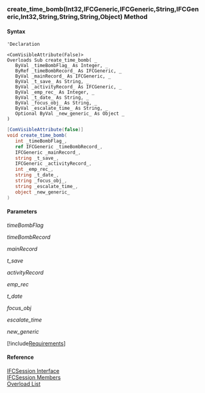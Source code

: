 ﻿### create_time_bomb(Int32,IFCGeneric,IFCGeneric,String,IFCGeneric,Int32,String,String,String,Object) Method

#### Syntax

```vbnet
'Declaration

<ComVisibleAttribute(False)>
Overloads Sub create_time_bomb( _
   ByVal _timeBombFlag_ As Integer, _
   ByRef _timeBombRecord_ As IFCGeneric, _
   ByVal _mainRecord_ As IFCGeneric, _
   ByVal _t_save_ As String, _
   ByVal _activityRecord_ As IFCGeneric, _
   ByVal _emp_rec_ As Integer, _
   ByVal _t_date_ As String, _
   ByVal _focus_obj_ As String, _
   ByVal _escalate_time_ As String, _
   Optional ByVal _new_generic_ As Object _
) 
```

```csharp
[ComVisibleAttribute(false)]
void create_time_bomb( 
   int _timeBombFlag_,
   ref IFCGeneric _timeBombRecord_,
   IFCGeneric _mainRecord_,
   string _t_save_,
   IFCGeneric _activityRecord_,
   int _emp_rec_,
   string _t_date_,
   string _focus_obj_,
   string _escalate_time_,
   object _new_generic_
)
```

#### Parameters

_timeBombFlag_

_timeBombRecord_

_mainRecord_

_t_save_

_activityRecord_

_emp_rec_

_t_date_

_focus_obj_

_escalate_time_

_new_generic_

[!include[Requirements](../partials/requirements.md)]

#### Reference

[IFCSession Interface](FChoice.Foundation.Clarify.Compatibility~FChoice.Foundation.Clarify.Compatibility.IFCSession.md)  
[IFCSession Members](FChoice.Foundation.Clarify.Compatibility~FChoice.Foundation.Clarify.Compatibility.IFCSession_members.md)  
[Overload List](FChoice.Foundation.Clarify.Compatibility~FChoice.Foundation.Clarify.Compatibility.IFCSession~create_time_bomb.md)